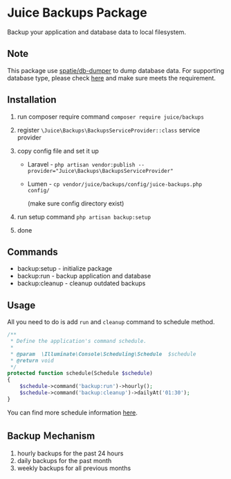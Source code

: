 # Juice Backups Package

Backup your application and database data to local filesystem.

## Note

This package use [spatie/db-dumper](https://github.com/spatie/db-dumper) to dump database data. For supporting database type, please check [here](https://github.com/spatie/db-dumper#requirements) and make sure meets the requirement.

## Installation

1. run composer require command `composer require juice/backups`

2. register `\Juice\Backups\BackupsServiceProvider::class` service provider

3. copy config file and set it up

   - Laravel - `php artisan vendor:publish --provider="Juice\Backups\BackupsServiceProvider"`

   - Lumen - `cp vendor/juice/backups/config/juice-backups.php config/`

     (make sure config directory exist)

4. run setup command `php artisan backup:setup`

5. done

## Commands

- backup:setup - initialize package
- backup:run - backup application and database
- backup:cleanup - cleanup outdated backups

## Usage

All you need to do is add `run` and `cleanup` command to schedule method.

```php
/**
 * Define the application's command schedule.
 *
 * @param  \Illuminate\Console\Scheduling\Schedule  $schedule
 * @return void
 */
protected function schedule(Schedule $schedule)
{
    $schedule->command('backup:run')->hourly();
    $schedule->command('backup:cleanup')->dailyAt('01:30');
}
```

You can find more schedule information [here](https://laravel.com/docs/5.7/scheduling).

## Backup Ｍechanism

1. hourly backups for the past 24 hours
2. daily backups for the past month
3. weekly backups for all previous months